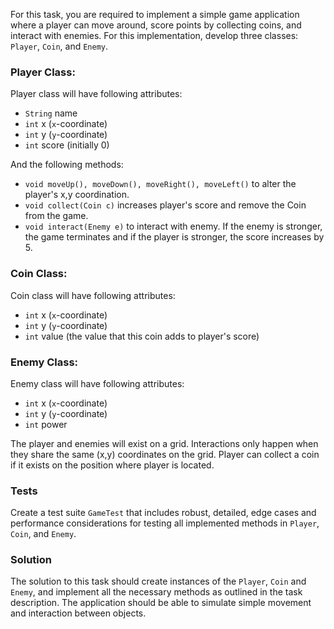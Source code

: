 For this task, you are required to implement a simple game application where a player can move around, score points by collecting coins, and interact with enemies. For this implementation, develop three classes: `Player`, `Coin`, and `Enemy`.

### Player Class: 

Player class will have following attributes:
- `String` name
- `int` x (`x`-coordinate)
- `int` y (`y`-coordinate)
- `int` score (initially 0) 

And the following methods:
- `void moveUp(), moveDown(), moveRight(), moveLeft()` to alter the player's x,y coordination.
- `void collect(Coin c)` increases player's score and remove the Coin from the game.
- `void interact(Enemy e)` to interact with enemy. If the enemy is stronger, the game terminates and if the player is stronger, the score increases by 5.

### Coin Class:

Coin class will have following attributes:
- `int` x (`x`-coordinate)
- `int` y (`y`-coordinate)
- `int` value (the value that this coin adds to player's score)

### Enemy Class:

Enemy class will have following attributes:
- `int` x (`x`-coordinate)
- `int` y (`y`-coordinate)
- `int` power 

The player and enemies will exist on a grid. Interactions only happen when they share the same (x,y) coordinates on the grid. Player can collect a coin if it exists on the position where player is located.

### Tests

Create a test suite `GameTest` that includes robust, detailed, edge cases and performance considerations for testing all implemented methods in `Player`, `Coin`, and `Enemy`. 

### Solution

The solution to this task should create instances of the `Player`, `Coin` and `Enemy`, and implement all the necessary methods as outlined in the task description. The application should be able to simulate simple movement and interaction between objects.